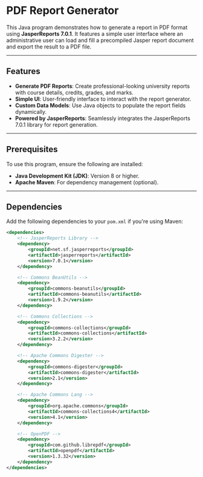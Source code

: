 # PDF Report Generator

This Java program demonstrates how to generate a report in PDF format using **JasperReports 7.0.1**. It features a simple user interface where an administrative user can load and fill a precompiled Jasper report document and export the result to a PDF file.

---

## Features

- **Generate PDF Reports**: Create professional-looking university reports with course details, credits, grades, and marks.
- **Simple UI**: User-friendly interface to interact with the report generator.
- **Custom Data Models**: Use Java objects to populate the report fields dynamically.
- **Powered by JasperReports**: Seamlessly integrates the JasperReports 7.0.1 library for report generation.

---

## Prerequisites

To use this program, ensure the following are installed:

- **Java Development Kit (JDK)**: Version 8 or higher.
- **Apache Maven**: For dependency management (optional).

---

## Dependencies

Add the following dependencies to your `pom.xml` if you're using Maven:

```xml
<dependencies>
    <!-- JasperReports Library -->
    <dependency>
        <groupId>net.sf.jasperreports</groupId>
        <artifactId>jasperreports</artifactId>
        <version>7.0.1</version>
    </dependency>

    <!-- Commons BeanUtils -->
    <dependency>
        <groupId>commons-beanutils</groupId>
        <artifactId>commons-beanutils</artifactId>
        <version>1.9.2</version>
    </dependency>

    <!-- Commons Collections -->
    <dependency>
        <groupId>commons-collections</groupId>
        <artifactId>commons-collections</artifactId>
        <version>3.2.2</version>
    </dependency>

    <!-- Apache Commons Digester -->
    <dependency>
        <groupId>commons-digester</groupId>
        <artifactId>commons-digester</artifactId>
        <version>2.1</version>
    </dependency>

    <!-- Apache Commons Lang -->
    <dependency>
        <groupId>org.apache.commons</groupId>
        <artifactId>commons-collections4</artifactId>
        <version>4.1</version>
    </dependency>

    <!-- OpenPDF -->
    <dependency>
        <groupId>com.github.librepdf</groupId>
        <artifactId>openpdf</artifactId>
        <version>1.3.32</version>
    </dependency>
</dependencies>
